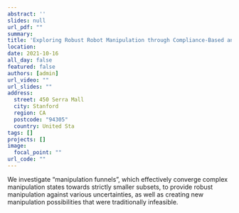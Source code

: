 ```yaml
---
abstract: ''
slides: null
url_pdf: ""
summary:  
title: 'Exploring Robust Robot Manipulation through Compliance-Based and Motion-based Manipulation Funnels'
location: 
date: 2021-10-16
all_day: false
featured: false
authors: [admin]
url_video: ""
url_slides: ""
address:
  street: 450 Serra Mall
  city: Stanford
  region: CA
  postcode: "94305"
  country: United Sta
tags: []
projects: []
image:
  focal_point: ""
url_code: ""
---
```

<!--StartFragment-->
We investigate “manipulation funnels”, which effectively converge complex manipulation states towards strictly smaller subsets, to provide robust manipulation against various uncertainties, as well as creating new manipulation possibilities that were traditionally infeasible.

<!--EndFragment-->